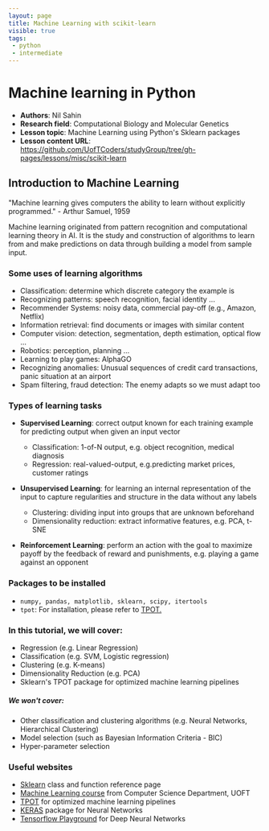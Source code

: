 ```yaml
---
layout: page
title: Machine Learning with scikit-learn
visible: true
tags:
 - python
 - intermediate
---
```

<!-- change visible to true if you want it on the site -->



# Machine learning in Python

 - **Authors**: Nil Sahin
 - **Research field**: Computational Biology and Molecular Genetics
 - **Lesson topic**: Machine Learning using Python's Sklearn packages
 - **Lesson content URL**: <https://github.com/UofTCoders/studyGroup/tree/gh-pages/lessons/misc/scikit-learn>



## Introduction to Machine Learning

"Machine learning gives computers the ability to learn without explicitly programmed." - Arthur Samuel, 1959

Machine learning originated from pattern recognition and computational learning theory in AI. It is the study and construction of algorithms to learn from and make predictions on data through building a model from sample input.



### Some uses of learning algorithms

* Classification: determine which discrete category the example is
* Recognizing patterns: speech recognition, facial identity ...
* Recommender Systems: noisy data, commercial pay-off (e.g., Amazon, Netflix)
* Information retrieval: find documents or images with similar content
* Computer vision: detection, segmentation, depth estimation, optical flow ...
* Robotics: perception, planning ...
* Learning to play games: AlphaGO
* Recognizing anomalies: Unusual sequences of credit card transactions, panic situation at an airport
* Spam filtering, fraud detection: The enemy adapts so we must adapt too



### Types of learning tasks

* **Supervised Learning**: correct output known for each training example for predicting output when given an input vector
	* Classification: 1-of-N output, e.g. object recognition, medical diagnosis
	* Regression: real-valued-output, e.g.predicting market prices, customer ratings

* **Unsupervised Learning**: for learning an internal representation of the input to capture regularities and structure in the data without any labels
	* Clustering: dividing input into groups that are unknown beforehand
	* Dimensionality reduction: extract informative features, e.g. PCA, t-SNE

* **Reinforcement Learning**: perform an action with the goal to maximize payoff by the feedback of reward and punishments, e.g. playing a game against an opponent



### Packages to be installed

* `numpy, pandas, matplotlib, sklearn, scipy, itertools`
* `tpot`: For installation, please refer to [TPOT.](https://rhiever.github.io/tpot/installing/)



### In this tutorial, we will cover:

* Regression (e.g. Linear Regression)
* Classification (e.g. SVM, Logistic regression)
* Clustering (e.g. K-means)
* Dimensionality Reduction (e.g. PCA)
* Sklearn's TPOT package for optimized machine learning pipelines
##### We won't cover:
* Other classification and clustering algorithms (e.g. Neural Networks, Hierarchical Clustering)
* Model selection (such as Bayesian Information Criteria - BIC)
* Hyper-parameter selection



### Useful websites

* [Sklearn](http://scikit-learn.org/stable/modules/classes.html#module-sklearn.linear_model) class and function reference page
* [Machine Learning course](http://www.cs.toronto.edu/~urtasun/courses/CSC411_Fall16/CSC411_Fall16.html) from Computer Science Department, UOFT
* [TPOT](https://rhiever.github.io/tpot/) for optimized machine learning pipelines
* [KERAS](https://keras.io/) package for Neural Networks
* [Tensorflow Playground](http://playground.tensorflow.org/#activation=tanh&batchSize=10&dataset=circle&regDataset=reg-plane&learningRate=0.03&regularizationRate=0&noise=0&networkShape=4,2&seed=0.69754&showTestData=false&discretize=false&percTrainData=50&x=true&y=true&xTimesY=false&xSquared=false&ySquared=false&cosX=false&sinX=false&cosY=false&sinY=false&collectStats=false&problem=classification&initZero=false&hideText=false) for Deep Neural Networks

